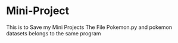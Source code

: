 # Mini-Project
This is to Save my Mini Projects
The File Pokemon.py and pokemon datasets belongs to the same program
